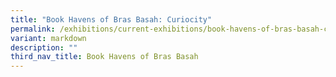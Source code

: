 ```yaml
---
title: "Book Havens of Bras Basah: Curiocity"
permalink: /exhibitions/current-exhibitions/book-havens-of-bras-basah-curiocity/
variant: markdown
description: ""
third_nav_title: Book Havens of Bras Basah
---
```

